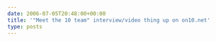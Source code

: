 ```yaml
---
date: 2006-07-05T20:48:00+00:00
title: '"Meet the 10 team" interview/video thing up on on10.net'
type: posts
---
```

[ <img src="http://on10.net/images/entries/previewsmall/10team.jpg" title="" border="0" /> ](http://on10.net/Blogs/TheShow/3723/)
